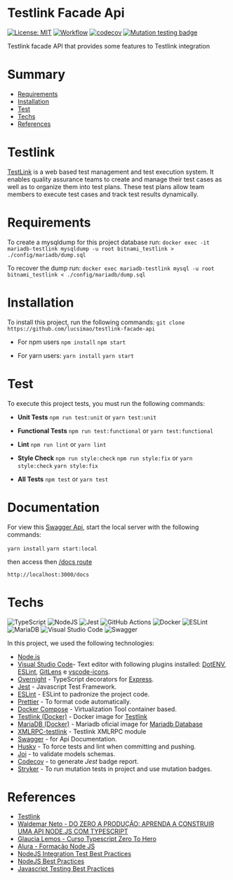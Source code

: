# Testlink Facade Api

[![License: MIT](https://img.shields.io/badge/License-MIT-red.svg)](https://opensource.org/licenses/MIT) [![Workflow](https://github.com/lucsimao/testlink-facade-api/actions/workflows/full-workflow.yml/badge.svg)](https://github.com/lucsimao/testlink-facade-api/actions/workflows/full-workflow.yml) [![codecov](https://codecov.io/gh/lucsimao/testlink-facade-api/branch/master/graph/badge.svg?token=S02C34WGQ3)](https://codecov.io/gh/lucsimao/testlink-facade-api)
[![Mutation testing badge](https://img.shields.io/endpoint?style=flat&url=https%3A%2F%2Fbadge-api.stryker-mutator.io%2Fgithub.com%2Flucsimao%2Ftestlink-facade-api%2F/master)](https://dashboard.stryker-mutator.io/reports/github.com/lucsimao/testlink-facade-api/master)

Testlink facade API that provides some features to Testlink integration

# Summary

- [Requirements](#Requirements)
- [Installation](#Installation)
- [Test](#Test)
- [Techs](#Techs)
- [References](#References)

# Testlink

[TestLink](https://github.com/TestLinkOpenSourceTRMS/testlink-code) is a web based test management and test execution system. It enables quality assurance teams to create and manage their test cases as well as to organize them into test plans. These test plans allow team members to execute test cases and track test results dynamically.

# Requirements

To create a mysqldump for this project database run:
`docker exec -it mariadb-testlink mysqldump -u root bitnami_testlink > ./config/mariadb/dump.sql`

To recover the dump run:
`docker exec mariadb-testlink mysql -u root bitnami_testlink < ./config/mariadb/dump.sql`

# Installation

To install this project, run the following commands:
`git clone https://github.com/lucsimao/testlink-facade-api`

- For npm users
  `npm install`
  `npm start`

- For yarn users:
  `yarn install`
  `yarn start`

# Test

To execute this project tests, you must run the following commands:

- **Unit Tests**
  `npm run test:unit`
  or
  `yarn test:unit`

- **Functional Tests**
  `npm run test:functional`
  or
  `yarn test:functional`

- **Lint**
  `npm run lint`
  or
  `yarn lint`

- **Style Check**
  `npm run style:check`
  `npm run style:fix`
  or
  `yarn style:check`
  `yarn style:fix`

- **All Tests**
  `npm test`
  or
  `yarn test`

# Documentation

For view this [Swagger Api](https://swagger.io/), start the local server with the following commands:

`yarn install`
`yarn start:local`

then access then [/docs route](http://localhost:3000/docs)

`http://localhost:3000/docs`

# Techs

![TypeScript](https://img.shields.io/badge/typescript-%23007ACC.svg?style=for-the-badge&logo=typescript&logoColor=white) ![NodeJS](https://img.shields.io/badge/node.js-6DA55F?style=for-the-badge&logo=node.js&logoColor=white) ![Jest](https://img.shields.io/badge/-jest-%23C21325?style=for-the-badge&logo=jest&logoColor=white) ![GitHub Actions](https://img.shields.io/badge/githubactions-%232671E5.svg?style=for-the-badge&logo=githubactions&logoColor=white) ![Docker](https://img.shields.io/badge/docker-%230db7ed.svg?style=for-the-badge&logo=docker&logoColor=white) ![ESLint](https://img.shields.io/badge/ESLint-4B3263?style=for-the-badge&logo=eslint&logoColor=white) ![MariaDB](https://img.shields.io/badge/MariaDB-003545?style=for-the-badge&logo=mariadb&logoColor=white) ![Visual Studio Code](https://img.shields.io/badge/VisualStudioCode-0078d7.svg?style=for-the-badge&logo=visual-studio-code&logoColor=white) ![Swagger](https://img.shields.io/badge/-Swagger-%23Clojure?style=for-the-badge&logo=swagger&logoColor=white)

In this project, we used the following technologies:

- [Node.js](https://nodejs.org/)
- [Visual Studio Code](https://code.visualstudio.com/)- Text editor with following plugins installed: [DotENV](https://github.com/mikestead/vscode-dotenv), [ESLint](https://github.com/Microsoft/vscode-eslint), [GitLens](https://github.com/eamodio/vscode-gitlens) e [vscode-icons](https://github.com/vscode-icons/vscode-icons).
- [Overnight](https://github.com/seanpmaxwell/overnight/tree/master) - TypeScript decorators for [Express](https://github.com/expressjs/express).
- [Jest](https://jestjs.io/) - Javascript Test Framework.
- [ESLint](https://github.com/eslint/eslint) - ESLint to padronize the project code.
- [Prettier](https://prettier.io/) - To format code automatically.
- [Docker Compose](https://docs.docker.com/compose/) - Virtualization Tool container based.
- [Testlink (Docker)](https://hub.docker.com/r/bitnami/testlink/) - Docker image for [Testlink](https://testlink.org/)
- [MariaDB (Docker)](https://hub.docker.com/_/mariadb) - Mariadb oficial image for [Mariadb Database](https://mariadb.org/)
- [XMLRPC-testlink](https://www.npmjs.com/package/testlink-xmlrpc) - Testlink XMLRPC module
- [Swagger](https://swagger.io/) - for Api Documentation.
- [Husky](https://github.com/typicode/husky) - To force tests and lint when committing and pushing.
- [Joi](https://joi.dev/) - to validate models schemas.
- [Codecov](https://codecov.io) - to generate _Jest_ badge report.
- [Stryker](https://stryker-mutator.io/docs/General/dashboard/) - To run mutation tests in project and use mutation badges.

# References

- [Testlink](https://testlink.org/)
- [Waldemar Neto - DO ZERO A PRODUÇÃO: APRENDA A CONSTRUIR UMA API NODE.JS COM TYPESCRIPT ](https://github.com/waldemarnt/node-typescript-api)
- [Glaucia Lemos - Curso Typescript Zero To Hero](https://github.com/glaucia86/curso-typescript-zero-to-hero)
- [Alura - Formação Node JS](https://cursos.alura.com.br/formacao-node-js-12)
- [NodeJS Integration Test Best Practices](https://github.com/testjavascript/nodejs-integration-tests-best-practices)
- [NodeJS Best Practices](https://github.com/goldbergyoni/nodebestpractices)
- [Javascript Testing Best Practices](https://github.com/goldbergyoni/javascript-testing-best-practices)
